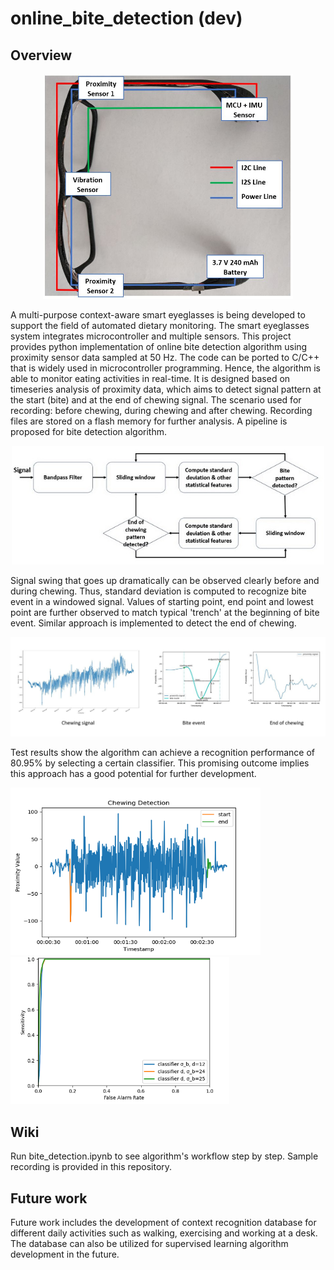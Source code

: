 # online_bite_detection (dev)

## Overview

<p align="center">
  <img src="images/eyeglasses.JPG" width="400" />
</p>

A multi-purpose context-aware smart eyeglasses is being developed to support the field of automated dietary monitoring. The smart eyeglasses system integrates microcontroller and multiple sensors. This project provides python implementation of online bite detection algorithm using proximity sensor data sampled at 50 Hz. The code can be ported to C/C++ that is widely used in microcontroller programming. Hence, the algorithm is able to monitor eating activities in real-time. It is designed based on timeseries analysis of proximity data, which aims to detect signal pattern at the start (bite) and at the end of chewing signal. The scenario used for recording: before chewing, during chewing and after chewing. Recording files are stored on a flash memory for further analysis. A pipeline is proposed for bite detection algorithm.

<p align="center">
  <img src="images/pipeline.JPG" width="500" /> 
</p>

Signal swing that goes up dramatically can be observed clearly before and during chewing. Thus, standard deviation is computed to recognize bite event in a windowed signal. Values of starting point, end point and lowest point are further observed to match typical 'trench' at the beginning of bite event. Similar approach is implemented to detect the end of chewing.

![An image](images/signal.JPG)<!-- .element height="10%" width="10%" -->

Test results show the algorithm can achieve a recognition performance of 80.95% by selecting a certain classifier. This promising outcome implies this approach has a good potential for further development.

<p float="left">
  <img src="images/detection.png" width="400" />
  <img src="images/roc.png" width="350" /> 
</p>


## Wiki
Run bite_detection.ipynb to see algorithm's workflow step by step. Sample recording is provided in this repository.

## Future work

Future work includes the development of context recognition database for different daily activities such as walking, exercising and working at a desk. The database can also be utilized for supervised learning algorithm development in the future.
